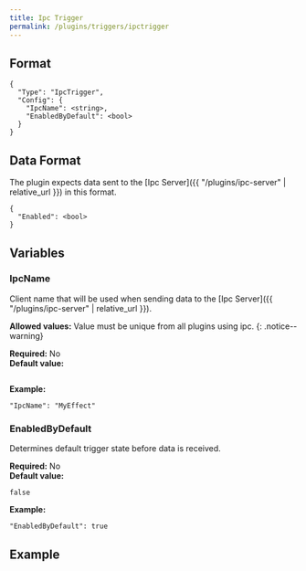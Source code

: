 ```yaml
---
title: Ipc Trigger
permalink: /plugins/triggers/ipctrigger
---
```


## Format

~~~
{
  "Type": "IpcTrigger",
  "Config": {
    "IpcName": <string>,
    "EnabledByDefault": <bool>
  }
}
~~~

## Data Format

The plugin expects data sent to the [Ipc Server]({{ "/plugins/ipc-server" | relative_url }}) in this format.

~~~
{
  "Enabled": <bool>
}
~~~

## Variables

### IpcName
<div class="variable-block" markdown="block">

Client name that will be used when sending data to the [Ipc Server]({{ "/plugins/ipc-server" | relative_url }}).

**Allowed values:** Value must be unique from all plugins using ipc.
{: .notice--warning}

**Required:** No<br>
**Default value:**
~~~
~~~
**Example:**
~~~
"IpcName": "MyEffect"
~~~

</div>

### EnabledByDefault
<div class="variable-block" markdown="block">

Determines default trigger state before data is received.

**Required:** No<br>
**Default value:**
~~~
false
~~~
**Example:**
~~~
"EnabledByDefault": true
~~~

</div>

## Example

~~~
~~~